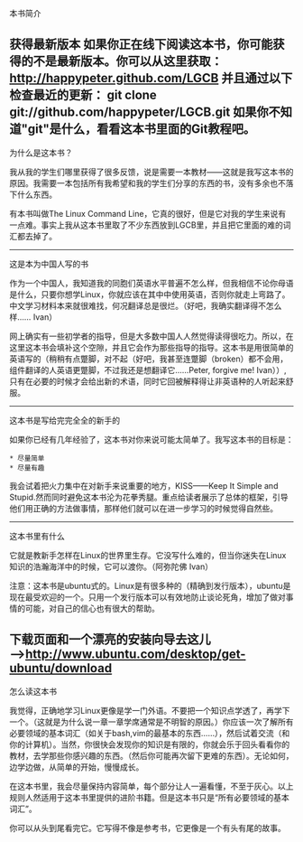 本书简介

获得最新版本
如果你正在线下阅读这本书，你可能获得的不是最新版本。你可以从这里获取：
<http://happypeter.github.com/LGCB>
并且通过以下检查最近的更新：
	git clone git://github.com/happypeter/LGCB.git
如果你不知道"git"是什么，看看这本书里面的Git教程吧。
------------------------------------------------------------------------
为什么是这本书？

我从我的学生们哪里获得了很多反馈，说是需要一本教材——这就是我写这本书的原因。我需要一本包括所有我希望和我的学生们分享的东西的书，没有多余也不落下什么东西。

有本书叫做The Linux Command Line，它真的很好，但是它对我的学生来说有一点难。事实上我从这本书里取了不少东西放到LGCB里，并且把它里面的难的词汇都去掉了。

------------------------------------------------------------------------
这是本为中国人写的书

作为一个中国人，我知道我的同胞们英语水平普遍不怎么样，但我相信不论你母语是什么，只要你想学Linux，你就应该在其中中使用英语，否则你就走上弯路了。中文学习材料本来就很难找，何况翻译总是很烂。（好吧，我确实翻译得不怎么样……	Ivan）

网上确实有一些初学者的指导，但是大多数中国人人然觉得读得很吃力。所以，在这里这本书会填补这个空隙，并且它会作为那些指导的指导。这本书是用很简单的英语写的（稍稍有点蹩脚，对不起（好吧，我甚至连蹩脚（broken）都不会用，组件翻译的人英语更蹩脚，不过我还是想翻译它……Peter, forgive me!	Ivan））,只有在必要的时候才会给出新的术语，同时它回被解释得让非英语种的人听起来舒服。

------------------------------------------------------------------------
这本书是写给完完全全的新手的

如果你已经有几年经验了，这本书对你来说可能太简单了。我写这本书的目标是：

	* 尽量简单
	* 尽量有趣
我会试着把火力集中在对新手来说重要的地方，KISS——Keep It Simple and Stupid.然而同时避免这本书沦为花拳秀腿。重点给读者展示了总体的框架，引导他们用正确的方法做事情，那样他们就可以在进一步学习的时候觉得自然些。

------------------------------------------------------------------------
这本书里有什么

它就是教新手怎样在Linux的世界里生存。它没写什么难的，但当你迷失在Linux知识的浩瀚海洋中的时候，它可以渡你。（阿弥陀佛	Ivan）

注意：这本书是ubuntu式的。Linux是有很多种的（精确到发行版本），ubuntu是现在最受欢迎的一个。只用一个发行版本可以有效地防止谈论死角，增加了做对事情的可能，对自己的信心也有很大的帮助。

下载页面和一个漂亮的安装向导去这儿——>http://www.ubuntu.com/desktop/get-ubuntu/download
------------------------------------------------------------------------
怎么读这本书

我觉得，正确地学习Linux更像是学一门外语。不要把一个知识点学透了，再学下一个。（这就是为什么说一章一章学席通常是不明智的原因。）你应该一次了解所有必要领域的基本词汇（如关于bash,vim的最基本的东西……），然后试着交流（和你的计算机）。当然，你很快会发现你的知识是有限的，你就会乐于回头看看你的教材，去学那些你感兴趣的东西。（然后你可能再次留下更难的东西）。无论如何，边学边做，从简单的开始，慢慢成长。

在这本书里，我会尽量保持内容简单，每个部分让人一遍看懂，不至于灰心。以上规则人然适用于这本书里提供的进阶书籍。但是这本书只是“所有必要领域的基本词汇”。

你可以从头到尾看完它。它写得不像是参考书，它更像是一个有头有尾的故事。
